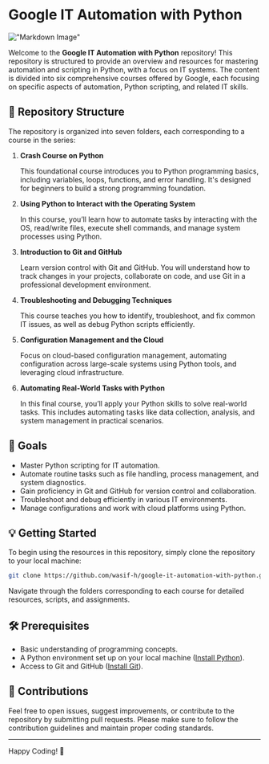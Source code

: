 # Google IT Automation with Python

!["Markdown Image"](https://www.reliablesoft.net/wp-content/uploads/2022/02/crash-course-on-python-course.webp)

Welcome to the **Google IT Automation with Python** repository! This repository is structured to provide an overview and resources for mastering automation and scripting in Python, with a focus on IT systems. The content is divided into six comprehensive courses offered by Google, each focusing on specific aspects of automation, Python scripting, and related IT skills.

## 📁 Repository Structure

The repository is organized into seven folders, each corresponding to a course in the series:

1. **Crash Course on Python**  

   This foundational course introduces you to Python programming basics, including variables, loops, functions, and error handling. It's designed for beginners to build a strong programming foundation.

2. **Using Python to Interact with the Operating System** 

   In this course, you’ll learn how to automate tasks by interacting with the OS, read/write files, execute shell commands, and manage system processes using Python.

3. **Introduction to Git and GitHub**  

   Learn version control with Git and GitHub. You will understand how to track changes in your projects, collaborate on code, and use Git in a professional development environment.

4. **Troubleshooting and Debugging Techniques** 

   This course teaches you how to identify, troubleshoot, and fix common IT issues, as well as debug Python scripts efficiently.

5. **Configuration Management and the Cloud**  

   Focus on cloud-based configuration management, automating configuration across large-scale systems using Python tools, and leveraging cloud infrastructure.

6. **Automating Real-World Tasks with Python**  
   
   In this final course, you’ll apply your Python skills to solve real-world tasks. This includes automating tasks like data collection, analysis, and system management in practical scenarios.

## 🎯 Goals

- Master Python scripting for IT automation.
- Automate routine tasks such as file handling, process management, and system diagnostics.
- Gain proficiency in Git and GitHub for version control and collaboration.
- Troubleshoot and debug efficiently in various IT environments.
- Manage configurations and work with cloud platforms using Python.

## 💡 Getting Started

To begin using the resources in this repository, simply clone the repository to your local machine:

```bash
git clone https://github.com/wasif-h/google-it-automation-with-python.git
```

Navigate through the folders corresponding to each course for detailed resources, scripts, and assignments.

## 🛠 Prerequisites

- Basic understanding of programming concepts.
- A Python environment set up on your local machine ([Install Python](https://www.python.org/downloads/)).
- Access to Git and GitHub ([Install Git](https://git-scm.com/downloads)).

## 🤝 Contributions

Feel free to open issues, suggest improvements, or contribute to the repository by submitting pull requests. Please make sure to follow the contribution guidelines and maintain proper coding standards.



---

Happy Coding! 🚀
